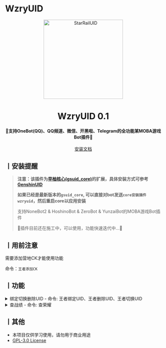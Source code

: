 # WzryUID

<p align="center">
  <a href="https://github.com/KimigaiiWuyi/WzryUID"><img src="https://s2.loli.net/2023/08/05/ID3Wxq6tSGbo7OM.png" width="256" height="256" alt="StarRailUID"></a>
</p>
<h1 align = "center">WzryUID 0.1</h1>
<h4 align = "center">🚧支持OneBot(QQ)、QQ频道、微信、开黑啦、Telegram的全功能某MOBA游戏Bot插件🚧</h4>
<div align = "center">
        <a href="http://docs.gsuid.gbots.work/#/" target="_blank">安装文档</a>
</div>


## 丨安装提醒

> **注意：该插件为[早柚核心(gsuid_core)](https://github.com/Genshin-bots/gsuid_core)的扩展，具体安装方式可参考[GenshinUID](https://github.com/KimigaiiWuyi/GenshinUID)**
>
> **如果已经是最新版本的`gsuid_core`, 可以直接对bot发送`core安装插件wzryuid`，然后重启core以应用安装**
>
> 支持NoneBot2 & HoshinoBot & ZeroBot & YunzaiBot的MOBA游戏Bot插件
>
> 🚧插件目前还在施工中，可以使用，功能快速迭代中...🚧

## 丨用前注意

需要添加营地CK才能使用功能

命令：`王者添加CK`

## 丨功能
<details><summary>绑定切换删除UID - 命令: 王者绑定UID、王者删除UID、王者切换UID</summary><p>
还没有图
</p></details>

<details><summary>查战绩 - 命令: 查荣耀</summary><p>
还没有图
</p></details>

## 丨其他

+ 本项目仅供学习使用，请勿用于商业用途
+ [GPL-3.0 License](https://github.com/qwerdvd/StarRailUID/blob/master/LICENSE)
